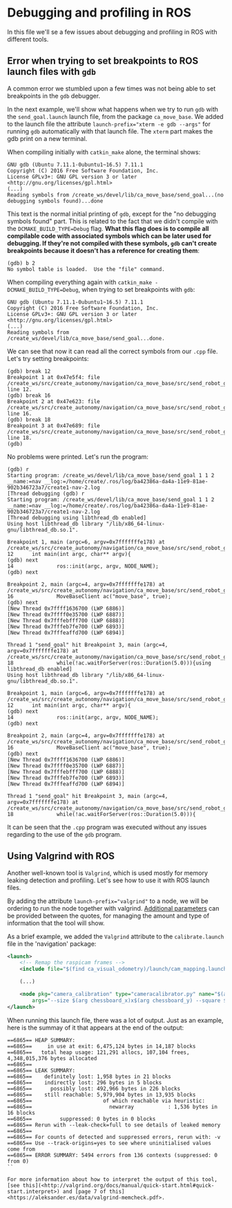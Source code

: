 # Debugging and profiling in ROS

In this file we'll se a few issues about debugging and profiling in ROS with different tools.

## Error when trying to set breakpoints to ROS launch files with `gdb`

A common error we stumbled upon a few times was not being able to set breakpoints in the `gdb` debugger.

In the next example, we'll show what happens when we try to run `gdb` with the `send_goal.launch` launch file, from the package `ca_move_base`.
We added to the launch file the attribute `launch-prefix="xterm -e gdb --args"` for running `gdb` automatically with that launch file. The `xterm` part makes the gdb print on a new terminal.

When compiling initially with `catkin_make` alone, the terminal shows:

```console
GNU gdb (Ubuntu 7.11.1-0ubuntu1~16.5) 7.11.1
Copyright (C) 2016 Free Software Foundation, Inc.
License GPLv3+: GNU GPL version 3 or later <http://gnu.org/licenses/gpl.html>
(...)
Reading symbols from /create_ws/devel/lib/ca_move_base/send_goal...(no debugging symbols found)...done
```

This text is the normal initial printing of `gdb`, except for the "no debugging symbols found" part. This is related to the fact that we didn't compile with the `DCMAKE_BUILD_TYPE=Debug` flag. **What this flag does is to compile all compilable code with associated symbols which can be later used for debugging. If they're not compiled with these symbols, `gdb` can't create breakpoints because it doesn't has a reference for creating them**:

```console
(gdb) b 2
No symbol table is loaded.  Use the "file" command.
```

When compiling everything again with `catkin_make -DCMAKE_BUILD_TYPE=Debug`, when trying to set breakpoints with `gdb`:

```console
GNU gdb (Ubuntu 7.11.1-0ubuntu1~16.5) 7.11.1
Copyright (C) 2016 Free Software Foundation, Inc.
License GPLv3+: GNU GPL version 3 or later <http://gnu.org/licenses/gpl.html>
(...)
Reading symbols from /create_ws/devel/lib/ca_move_base/send_goal...done.
```

We can see that now it can read all the correct symbols from our `.cpp` file. Let's try setting breakpoints:

```console
(gdb) break 12
Breakpoint 1 at 0x47e5f4: file /create_ws/src/create_autonomy/navigation/ca_move_base/src/send_robot_goal.cpp, line 12.
(gdb) break 16
Breakpoint 2 at 0x47e623: file /create_ws/src/create_autonomy/navigation/ca_move_base/src/send_robot_goal.cpp, line 16.
(gdb) break 18
Breakpoint 3 at 0x47e689: file /create_ws/src/create_autonomy/navigation/ca_move_base/src/send_robot_goal.cpp, line 18.
(gdb) 
```

No problems were printed. Let's run the program:

```console
(gdb) r
Starting program: /create_ws/devel/lib/ca_move_base/send_goal 1 1 2 __name:=nav __log:=/home/create/.ros/log/ba42386a-da4a-11e9-81ae-902b346723a7/create1-nav-2.log
[Thread debugging (gdb) r
Starting program: /create_ws/devel/lib/ca_move_base/send_goal 1 1 2 __name:=nav __log:=/home/create/.ros/log/ba42386a-da4a-11e9-81ae-902b346723a7/create1-nav-2.log
[Thread debugging using libthread_db enabled]
Using host libthread_db library "/lib/x86_64-linux-gnu/libthread_db.so.1".

Breakpoint 1, main (argc=6, argv=0x7fffffffe178) at /create_ws/src/create_autonomy/navigation/ca_move_base/src/send_robot_goal.cpp:12
12      int main(int argc, char** argv){
(gdb) next
14              ros::init(argc, argv, NODE_NAME);
(gdb) next

Breakpoint 2, main (argc=4, argv=0x7fffffffe178) at /create_ws/src/create_autonomy/navigation/ca_move_base/src/send_robot_goal.cpp:16
16              MoveBaseClient ac("move_base", true);
(gdb) next
[New Thread 0x7ffff1636700 (LWP 6886)]
[New Thread 0x7ffff0e35700 (LWP 6887)]
[New Thread 0x7fffebfff700 (LWP 6888)]
[New Thread 0x7fffeb7fe700 (LWP 6893)]
[New Thread 0x7fffeaffd700 (LWP 6894)]

Thread 1 "send_goal" hit Breakpoint 3, main (argc=4, argv=0x7fffffffe178) at /create_ws/src/create_autonomy/navigation/ca_move_base/src/send_robot_goal.cpp:18
18              while(!ac.waitForServer(ros::Duration(5.0))){using libthread_db enabled]
Using host libthread_db library "/lib/x86_64-linux-gnu/libthread_db.so.1".

Breakpoint 1, main (argc=6, argv=0x7fffffffe178) at /create_ws/src/create_autonomy/navigation/ca_move_base/src/send_robot_goal.cpp:12
12      int main(int argc, char** argv){
(gdb) next
14              ros::init(argc, argv, NODE_NAME);
(gdb) next

Breakpoint 2, main (argc=4, argv=0x7fffffffe178) at /create_ws/src/create_autonomy/navigation/ca_move_base/src/send_robot_goal.cpp:16
16              MoveBaseClient ac("move_base", true);
(gdb) next
[New Thread 0x7ffff1636700 (LWP 6886)]
[New Thread 0x7ffff0e35700 (LWP 6887)]
[New Thread 0x7fffebfff700 (LWP 6888)]
[New Thread 0x7fffeb7fe700 (LWP 6893)]
[New Thread 0x7fffeaffd700 (LWP 6894)]

Thread 1 "send_goal" hit Breakpoint 3, main (argc=4, argv=0x7fffffffe178) at /create_ws/src/create_autonomy/navigation/ca_move_base/src/send_robot_goal.cpp:18
18              while(!ac.waitForServer(ros::Duration(5.0))){
```

It can be seen that the `.cpp` program was executed without any issues regarding to the use of the `gdb` program.

## Using Valgrind with ROS

Another well-known tool is `Valgrind`, which is used mostly for memory leaking detection and profiling. Let's see how to use it with ROS launch files.

By adding the attribute `launch-prefix="valgrind"` to a node, we will be ordering to run the node together with valgrind. [Additional parameters](<http://valgrind.org/docs/manual/manual-core.html#manual-core.basicopts>) can be provided between the quotes, for managing the amount and type of information that the tool will show.

As a brief example, we added the `Valgrind` attribute to the `calibrate.launch` file in the 'navigation' package:

```XML
<launch>
    <!-- Remap the raspicam frames -->
    <include file="$(find ca_visual_odometry)/launch/cam_mapping.launch"/>

    (...)

    <node pkg="camera_calibration" type="cameracalibrator.py" name="$(arg cam_name)_calibration" output="screen"
        args="--size $(arg chessboard_x)x$(arg chessboard_y) --square $(arg square_size_m) image:=$(arg cam_topic)" launch-prefix="valgrind"/>
</launch>

```

When running this launch file, there was a lot of output. Just as an example, here is the summay of it that appears at the end of the output:

```console
==6865== HEAP SUMMARY:
==6865==     in use at exit: 6,475,124 bytes in 14,187 blocks
==6865==   total heap usage: 121,291 allocs, 107,104 frees, 4,348,015,376 bytes allocated
==6865==
==6865== LEAK SUMMARY:
==6865==    definitely lost: 1,958 bytes in 21 blocks
==6865==    indirectly lost: 296 bytes in 5 blocks
==6865==      possibly lost: 492,966 bytes in 226 blocks
==6865==    still reachable: 5,979,904 bytes in 13,935 blocks
==6865==                       of which reachable via heuristic:
==6865==                         newarray           : 1,536 bytes in 16 blocks
==6865==         suppressed: 0 bytes in 0 blocks
==6865== Rerun with --leak-check=full to see details of leaked memory
==6865== 
==6865== For counts of detected and suppressed errors, rerun with: -v
==6865== Use --track-origins=yes to see where uninitialised values come from
==6865== ERROR SUMMARY: 5494 errors from 136 contexts (suppressed: 0 from 0)
``

For more information about how to interpret the output of this tool, [see this](<http://valgrind.org/docs/manual/quick-start.html#quick-start.interpret>) and [page 7 of this]<https://aleksander.es/data/valgrind-memcheck.pdf>.
